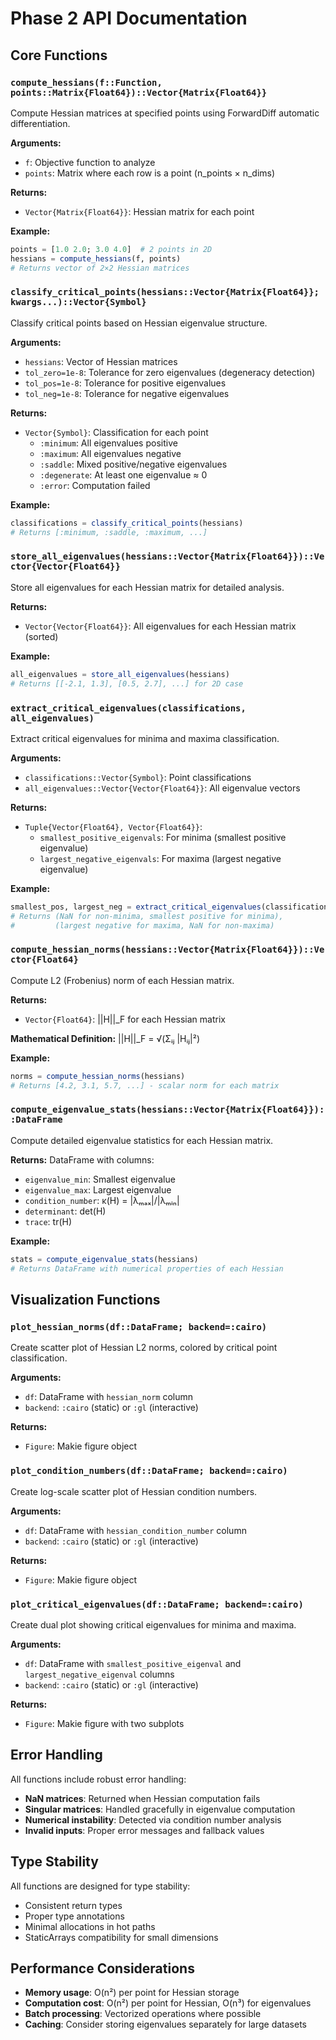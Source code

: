 # Phase 2 API Documentation

## Core Functions

### `compute_hessians(f::Function, points::Matrix{Float64})::Vector{Matrix{Float64}}`

Compute Hessian matrices at specified points using ForwardDiff automatic differentiation.

**Arguments:**
- `f`: Objective function to analyze
- `points`: Matrix where each row is a point (n_points × n_dims)

**Returns:**
- `Vector{Matrix{Float64}}`: Hessian matrix for each point

**Example:**
```julia
points = [1.0 2.0; 3.0 4.0]  # 2 points in 2D
hessians = compute_hessians(f, points)
# Returns vector of 2×2 Hessian matrices
```

### `classify_critical_points(hessians::Vector{Matrix{Float64}}; kwargs...)::Vector{Symbol}`

Classify critical points based on Hessian eigenvalue structure.

**Arguments:**
- `hessians`: Vector of Hessian matrices
- `tol_zero=1e-8`: Tolerance for zero eigenvalues (degeneracy detection)
- `tol_pos=1e-8`: Tolerance for positive eigenvalues
- `tol_neg=1e-8`: Tolerance for negative eigenvalues

**Returns:**
- `Vector{Symbol}`: Classification for each point
  - `:minimum`: All eigenvalues positive
  - `:maximum`: All eigenvalues negative
  - `:saddle`: Mixed positive/negative eigenvalues
  - `:degenerate`: At least one eigenvalue ≈ 0
  - `:error`: Computation failed

**Example:**
```julia
classifications = classify_critical_points(hessians)
# Returns [:minimum, :saddle, :maximum, ...]
```

### `store_all_eigenvalues(hessians::Vector{Matrix{Float64}})::Vector{Vector{Float64}}`

Store all eigenvalues for each Hessian matrix for detailed analysis.

**Returns:**
- `Vector{Vector{Float64}}`: All eigenvalues for each Hessian matrix (sorted)

**Example:**
```julia
all_eigenvalues = store_all_eigenvalues(hessians)
# Returns [[-2.1, 1.3], [0.5, 2.7], ...] for 2D case
```

### `extract_critical_eigenvalues(classifications, all_eigenvalues)`

Extract critical eigenvalues for minima and maxima classification.

**Arguments:**
- `classifications::Vector{Symbol}`: Point classifications
- `all_eigenvalues::Vector{Vector{Float64}}`: All eigenvalue vectors

**Returns:**
- `Tuple{Vector{Float64}, Vector{Float64}}`: 
  - `smallest_positive_eigenvals`: For minima (smallest positive eigenvalue)
  - `largest_negative_eigenvals`: For maxima (largest negative eigenvalue)

**Example:**
```julia
smallest_pos, largest_neg = extract_critical_eigenvalues(classifications, all_eigenvalues)
# Returns (NaN for non-minima, smallest positive for minima), 
#         (largest negative for maxima, NaN for non-maxima)
```

### `compute_hessian_norms(hessians::Vector{Matrix{Float64}})::Vector{Float64}`

Compute L2 (Frobenius) norm of each Hessian matrix.

**Returns:**
- `Vector{Float64}`: ||H||_F for each Hessian matrix

**Mathematical Definition:**
||H||_F = √(Σᵢⱼ |Hᵢⱼ|²)

**Example:**
```julia
norms = compute_hessian_norms(hessians)
# Returns [4.2, 3.1, 5.7, ...] - scalar norm for each matrix
```

### `compute_eigenvalue_stats(hessians::Vector{Matrix{Float64}})::DataFrame`

Compute detailed eigenvalue statistics for each Hessian matrix.

**Returns:**
DataFrame with columns:
- `eigenvalue_min`: Smallest eigenvalue
- `eigenvalue_max`: Largest eigenvalue  
- `condition_number`: κ(H) = |λₘₐₓ|/|λₘᵢₙ|
- `determinant`: det(H)
- `trace`: tr(H)

**Example:**
```julia
stats = compute_eigenvalue_stats(hessians)
# Returns DataFrame with numerical properties of each Hessian
```

## Visualization Functions

### `plot_hessian_norms(df::DataFrame; backend=:cairo)`

Create scatter plot of Hessian L2 norms, colored by critical point classification.

**Arguments:**
- `df`: DataFrame with `hessian_norm` column
- `backend`: `:cairo` (static) or `:gl` (interactive)

**Returns:**
- `Figure`: Makie figure object

### `plot_condition_numbers(df::DataFrame; backend=:cairo)`

Create log-scale scatter plot of Hessian condition numbers.

**Arguments:**
- `df`: DataFrame with `hessian_condition_number` column
- `backend`: `:cairo` (static) or `:gl` (interactive)

**Returns:**
- `Figure`: Makie figure object

### `plot_critical_eigenvalues(df::DataFrame; backend=:cairo)`

Create dual plot showing critical eigenvalues for minima and maxima.

**Arguments:**
- `df`: DataFrame with `smallest_positive_eigenval` and `largest_negative_eigenval` columns
- `backend`: `:cairo` (static) or `:gl` (interactive)

**Returns:**
- `Figure`: Makie figure with two subplots

## Error Handling

All functions include robust error handling:

- **NaN matrices**: Returned when Hessian computation fails
- **Singular matrices**: Handled gracefully in eigenvalue computation
- **Numerical instability**: Detected via condition number analysis
- **Invalid inputs**: Proper error messages and fallback values

## Type Stability

All functions are designed for type stability:
- Consistent return types
- Proper type annotations
- Minimal allocations in hot paths
- StaticArrays compatibility for small dimensions

## Performance Considerations

- **Memory usage**: O(n²) per point for Hessian storage
- **Computation cost**: O(n²) per point for Hessian, O(n³) for eigenvalues
- **Batch processing**: Vectorized operations where possible
- **Caching**: Consider storing eigenvalues separately for large datasets